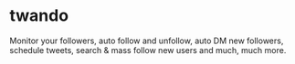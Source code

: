 twando
======

Monitor your followers, auto follow and unfollow, auto DM new followers, schedule tweets, search &amp; mass follow new users and much, much more.
